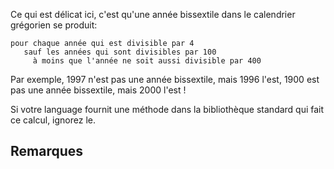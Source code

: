Ce qui est délicat ici, c'est qu'une année bissextile dans le calendrier grégorien se produit:

```plain
pour chaque année qui est divisible par 4
   sauf les années qui sont divisibles par 100
     à moins que l'année ne soit aussi divisible par 400
```

Par exemple, 1997 n'est pas une année bissextile, mais 1996 l'est, 1900 est pas une année bissextile, mais 2000 l'est !

Si votre language fournit une méthode dans la bibliothèque standard qui fait ce calcul, ignorez le.

## Remarques

[Vidéo]: http://www.youtube.com/watch?v=xX96xng7sAE

